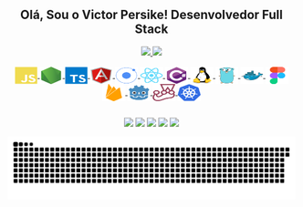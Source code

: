 <div align="center">
  <h2>Olá, Sou o Victor Persike! Desenvolvedor Full Stack</h2>
</div>
<div align="center">
  <a href="https://github.com/vcpersike">
  <img height="180em" src="https://github-readme-stats.vercel.app/api?username=vcpersike&show_icons=true&theme=slateorange&include_all_commits=true&count_private=true"/>
  <img height="180em" src="https://github-readme-stats.vercel.app/api/top-langs/?username=vcpersike&layout=compact&langs_count=7&theme=slateorange"/>
</div>
<div align="center" style="display: inline_block"><br>
  <img align="center" alt="Rapha-Js" height="30" width="40" src="https://raw.githubusercontent.com/devicons/devicon/master/icons/javascript/javascript-plain.svg">
  <img align="center" alt="Rapha-Node" height="30" width="40" src="https://raw.githubusercontent.com/devicons/devicon/master/icons/nodejs/nodejs-original.svg">
  <img align="center" alt="Rapha-Ts" height="30" width="40" src="https://raw.githubusercontent.com/devicons/devicon/master/icons/typescript/typescript-plain.svg">
  <img align="center" alt="Rapha-Angularjs" height="30" width="40" src="https://raw.githubusercontent.com/devicons/devicon/master/icons/angularjs/angularjs-original.svg">
  <img align="center" alt="Rapha-Ionic" height="30" width="40" src="https://raw.githubusercontent.com/devicons/devicon/master/icons/ionic/ionic-original.svg">
  <img align="center" alt="Rapha-React" height="30" width="40" src="https://raw.githubusercontent.com/devicons/devicon/master/icons/react/react-original.svg">
  <img align="center" alt="Rapha-Csharp" height="30" width="40" src="https://raw.githubusercontent.com/devicons/devicon/master/icons/csharp/csharp-original.svg">
  <img align="center" alt="Rapha-Linux" height="30" width="40" src="https://raw.githubusercontent.com/devicons/devicon/master/icons/linux/linux-original.svg">
  <img align="center" alt="Rapha-Arduino" height="30" width="40" src="https://raw.githubusercontent.com/devicons/devicon/master/icons/go/go-original.svg">
  <img align="center" alt="Rapha-Arduino" height="30" width="40" src="https://raw.githubusercontent.com/devicons/devicon/master/icons/docker/docker-original.svg">
  <img align="center" alt="Rapha-Arduino" height="30" width="40" src="https://raw.githubusercontent.com/devicons/devicon/master/icons/figma/figma-original.svg">
  <img align="center" alt="Rapha-Arduino" height="30" width="40" src="https://raw.githubusercontent.com/devicons/devicon/master/icons/firebase/firebase-plain.svg">
   <img align="center" alt="Rapha-Arduino" height="30" width="40" src="https://raw.githubusercontent.com/devicons/devicon/master/icons/godot/godot-original.svg">
  <img align="center" alt="Rapha-Arduino" height="30" width="40" src="https://raw.githubusercontent.com/devicons/devicon/master/icons/jest/jest-plain.svg">
  <img align="center" alt="Rapha-Arduino" height="30" width="40" src="https://raw.githubusercontent.com/devicons/devicon/master/icons/kubernetes/kubernetes-plain.svg">

 
 
</div>
  
  ##
 
<div align="center"> 
  <a href="https://www.youtube.com/channel/UCyViC3FUfN-AwCEwrFLUNqw" target="_blank"><img src="https://img.shields.io/badge/YouTube-FF0000?style=for-the-badge&logo=youtube&logoColor=white" target="_blank"></a>
  <a href="https://www.instagram.com/vcpersike/" target="_blank"><img src="https://img.shields.io/badge/-Instagram-%23E4405F?style=for-the-badge&logo=instagram&logoColor=white" target="_blank"></a>
 <a href="https://discord.gg/qzV7fBpK" target="_blank"><img src="https://img.shields.io/badge/Discord-7289DA?style=for-the-badge&logo=discord&logoColor=white" target="_blank"></a> 
  <a href = "mailto:vcpersike@gmail.com"><img src="https://img.shields.io/badge/-Gmail-%23333?style=for-the-badge&logo=gmail&logoColor=white" target="_blank"></a>
  <a href="https://www.linkedin.com/in/victor-persike-78515b71/" target="_blank"><img src="https://img.shields.io/badge/-LinkedIn-%230077B5?style=for-the-badge&logo=linkedin&logoColor=white" target="_blank"></a> 
 
  ![Snake animation](https://github.com/vcpersike/vcpersike/blob/output/github-contribution-grid-snake.svg)
 
</div>

